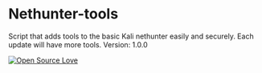 # Nethunter-tools
Script that adds tools to the basic Kali nethunter easily and securely. Each update will have more tools. 
Version: 1.0.0 

[![Open Source Love](https://badges.frapsoft.com/os/v1/open-source.svg?v=102)](https://github.com/command-z3r0?tab=repositories)
